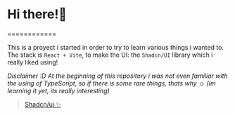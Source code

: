 # Hi there!👋
============

This is a proyect i started in order to try to learn various things i wanted to.
The stack is `React + Vite`, to make the UI: the `Shadcn/UI` library which i really liked using!

*Disclaimer :D*
 _At the beginning of this repository i was not even familiar with the using of TypeScript, so if there is some rare things, thats why ☺️ (im learning it yet, its really interesting)_

><a target="blank_" href="https://ui.shadcn.com/">Shadcn/ui ✨<a> 